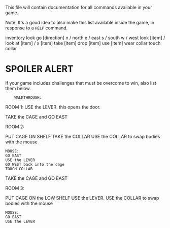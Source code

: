 This file will contain documentation for all commands available in your game.

Note:  It's a good idea to also make this list available inside the game, in response to a `HELP` command.

inventory
look
go [direction]
n / north
e / east
s / south
w / west
look [item] / look at [item] / x [item]
take [item]
drop [item]
use [item]
wear collar
touch collar

# SPOILER ALERT

If your game includes challenges that must be overcome to win, also list them below.

        WALKTHROUGH: 

ROOM 1:
USE the LEVER. this opens the door.

TAKE the CAGE and GO EAST

ROOM 2:

PUT CAGE ON SHELF
TAKE the COLLAR
USE the COLLAR to swap bodies with the mouse

    MOUSE:
    GO EAST
    USE the LEVER
    GO WEST back into the cage
    TOUCH COLLAR

TAKE the CAGE and GO EAST

ROOM 3:

PUT CAGE ON the LOW SHELF
USE the LEVER.
USE the COLLAR to swap bodies with the mouse

    MOUSE:
    GO EAST
    USE the LEVER